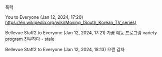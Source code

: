 폭력
 
You to Everyone (Jan 12, 2024, 17:20)
https://en.wikipedia.org/wiki/Moving_(South_Korean_TV_series)
 
Bellevue Staff2 to Everyone (Jan 12, 2024, 17:21)
가끔
예능 프로그램 variety program
진부하다 - stale
 
Bellevue Staff2 to Everyone (Jan 12, 2024, 18:13)
으깬 감자